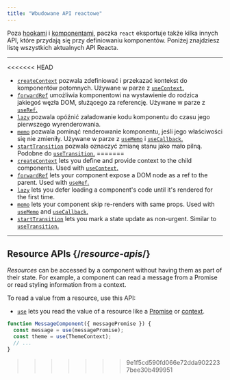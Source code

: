 ```yaml
---
title: "Wbudowane API reactowe"
---
```


<Intro>

Poza [hookami](/reference/react) i [komponentami](/reference/react/components), paczka `react` eksportuje także kilka innych API, które przydają się przy definiowaniu komponentów. Poniżej znajdziesz listę wszystkich aktualnych API Reacta.

</Intro>

---

<<<<<<< HEAD
* [`createContext`](/reference/react/createContext) pozwala zdefiniować i przekazać kontekst do komponentów potomnych. Używane w parze z [`useContext`.](/reference/react/useContext)
* [`forwardRef`](/reference/react/forwardRef) umożliwia komponentowi na wystawienie do rodzica jakiegoś węzła DOM, służącego za referencję. Używane w parze z [`useRef`.](/reference/react/useRef)
* [`lazy`](/reference/react/lazy) pozwala opóźnić załadowanie kodu komponentu do czasu jego pierwszego wyrenderowania.
* [`memo`](/reference/react/memo) pozwala pominąć renderowanie komponentu, jeśli jego właściwości się nie zmieniły. Używane w parze z [`useMemo`](/reference/react/useMemo) i [`useCallback`.](/reference/react/useCallback)
* [`startTransition`](/reference/react/startTransition) pozwala oznaczyć zmianę stanu jako mało pilną. Podobne do [`useTransition`.](/reference/react/useTransition)
=======
* [`createContext`](/reference/react/createContext) lets you define and provide context to the child components. Used with [`useContext`.](/reference/react/useContext)
* [`forwardRef`](/reference/react/forwardRef) lets your component expose a DOM node as a ref to the parent. Used with [`useRef`.](/reference/react/useRef)
* [`lazy`](/reference/react/lazy) lets you defer loading a component's code until it's rendered for the first time.
* [`memo`](/reference/react/memo) lets your component skip re-renders with same props. Used with [`useMemo`](/reference/react/useMemo) and [`useCallback`.](/reference/react/useCallback)
* [`startTransition`](/reference/react/startTransition) lets you mark a state update as non-urgent. Similar to [`useTransition`.](/reference/react/useTransition)

---

## Resource APIs {/*resource-apis*/}

*Resources* can be accessed by a component without having them as part of their state. For example, a component can read a message from a Promise or read styling information from a context.

To read a value from a resource, use this API:

* [`use`](/reference/react/use) lets you read the value of a resource like a [Promise](https://developer.mozilla.org/en-US/docs/Web/JavaScript/Reference/Global_Objects/Promise) or [context](/learn/passing-data-deeply-with-context).
```js
function MessageComponent({ messagePromise }) {
  const message = use(messagePromise);
  const theme = use(ThemeContext);
  // ...
}
```
>>>>>>> 9e1f5cd590fd066e72dda9022237bee30b499951
